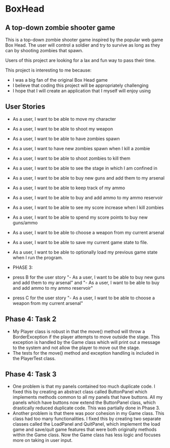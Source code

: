 # BoxHead

## A top-down zombie shooter game

This is a top-down zombie shooter game inspired by the popular web game Box Head.
The user will control a soldier and try to survive as long as they can by shooting
zombies that spawn.

Users of this project are looking for a lax and fun way to pass their time.

This project is interesting to me because:

- I was a big fan of the original Box Head game
- I believe that coding this project will be appropriately challenging
- I hope that I will create an application that I myself will enjoy using

## User Stories

- As a user, I want to be able to move my character
- As a user, I want to be able to shoot my weapon
- As a user, I want to be able to have zombies spawn
- As a user, I want to have new zombies spawn when I kill a zombie
- As a user, I want to be able to shoot zombies to kill them
- As a user, I want to be able to see the stage in which I am confined in
- As a user, I want to be able to buy new guns and add them to my arsenal
- As a user, I want to be able to keep track of my ammo
- As a user, I want to be able to buy and add ammo to my ammo reservoir
- As a user, I want to be able to see my score increase when I kill zombies
- As a user, I want to be able to spend my score points to buy new guns/ammo
- As a user, I want to be able to choose a weapon from my current arsenal

- As a user, I want to be able to save my current game state to file.
- As a user, I want to be able to optionally load my previous game state when I run the program.

- PHASE 3:
- press B for the user story "- As a user, I want to be able to buy new guns and add them to my arsenal"
    and "- As a user, I want to be able to buy and add ammo to my ammo reservoir"
- press C for the user story "- As a user, I want to be able to choose a weapon from my current arsenal"


## Phase 4: Task 2
- My Player class is robust in that the move() method will throw a BorderException if the player attempts to move
  outside the stage. This exception is handled by the Game class which will print out a message to the system and
  not allow the player to move out the stage.
- The tests for the move() method and exception handling is included in the PlayerTest class.

## Phase 4: Task 3
- One problem is that my panels contained too much duplicate code. I fixed this by creating an abstract class called
  ButtonPanel which implements methods common to all my panels that have buttons. All my panels which have buttons now 
  extend the ButtonPanel class, which drastically reduced duplicate code. This was partially done in Phase 3.
- Another problem is that there was poor cohesion in my Game class. This class had too many functionalities. I fixed
  this by creating two separate classes called the LoadPanel and QuitPanel, which implement the load game and save/quit
  game features that were both originally methods within the Game class. Now the Game class has less logic and focuses
  more on taking in user input.
